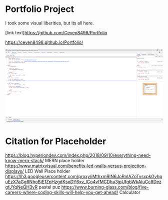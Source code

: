 # Portfolio Project

I took some visual liberities, but its all here.

[link text]https://github.com/Ceven8498/Portfolio

https://ceven8498.github.io/Portfolio/

![Portfolio Image](./assets/images/screenshot.png)

# Citation for Placeholder
https://blog.hyperiondev.com/index.php/2018/09/10/everything-need-know-mern-stack/ MERN place holder
https://www.matrixvisual.com/benefits-led-walls-versus-projection-displays/ LED Wall Place holder
https://lh3.googleusercontent.com/proxy/iMthxmRIN6JoRnIAZoTvsxpkGvhpuEzX7aGg6NhoBiE1ZpHzgdKsoDY6xv_ICo4vfMCDhu3jpUfqbWkAIuCc8DezgfJYqNeQH3vR pastel puz
https://www.burning-glass.com/blog/five-careers-where-coding-skills-will-help-you-get-ahead/ Calculator
